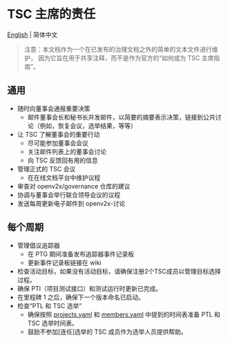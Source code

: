 # TSC 主席的责任

[English](/reference/chair.md) | 简体中文

> 注意：本文档作为一个在已发布的治理文档之外的简单的文本文件进行维护， 因为它旨在用于共享注释，而不是作为官方的“如何成为 TSC 主席指南”。

## 通用

- 随时向董事会通报重要决策
  - 邮件董事会长和秘书长并发邮件，以简要的摘要表示决策，链接到公共讨论（例如，恢复会议，选举结果，等等）
- 让 TSC 了解董事会的重要行动
  - 尽可能参加董事会会议
  - 关注邮件列表上的董事会讨论
  - 向 TSC 反馈回有用的信息
- 管理正式的 TSC 会议
  - 在在线文档平台中维护议程
- 审查对 openv2x/governance 仓库的建议
- 协调与董事会举行联合领导会议的议程
- 发送每周更新电子邮件到 openv2x-讨论

## 每个周期

- 管理倡议追踪器
  - 在 PTG 期间准备发布追踪器事件记录板
  - 更新事件记录板链接在 wiki
- 检查活动目标，如果没有活动目标，请确保注册2个TSC成员以管理目标选择过程。
- 确保 PTI（项目测试接口）和测试运行时更新已完成。
- 在里程碑 1 之后，确保下一个版本命名已启动。
- 检查“PTL 和 TSC 选举”
  - 确保按照 [projects.yaml](projects.yaml) 和 [members.yaml](members.yaml) 中提到的时间表准备 PTL 和 TSC 选举时间表。
  - 鼓励不参加[连任]选举的 TSC 成员作为选举人员提供帮助。
